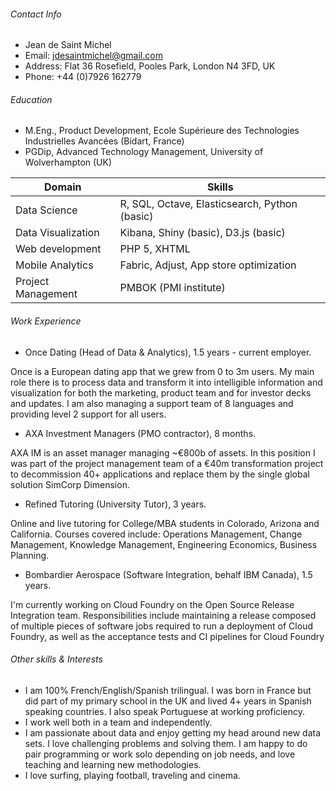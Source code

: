 ###### Contact Info

 - Jean de Saint Michel
 - Email: jdesaintmichel@gmail.com
 - Address: Flat 36 Rosefield, Pooles Park, London N4 3FD, UK
 - Phone: +44 (0)7926 162779

###### Education
- M.Eng., Product Development, Ecole Supérieure des Technologies Industrielles Avancées (Bidart, France)
- PGDip, Advanced Technology Management, University of Wolverhampton (UK)

|Domain|Skills|
|----------------|------------|
| Data Science | R, SQL, Octave, Elasticsearch, Python (basic)
| Data Visualization | Kibana, Shiny (basic), D3.js (basic)
| Web development | PHP 5, XHTML
| Mobile Analytics | Fabric, Adjust, App store optimization
| Project Management | PMBOK (PMI institute)




###### Work Experience
- Once Dating (Head of Data & Analytics), 1.5 years - current employer.

Once is a European dating app that we grew from 0 to 3m users. My main role there is to process data and transform it into intelligible information and visualization for both the marketing, product team and for investor decks and updates. I am also managing a support team of 8 languages and providing level 2 support for all users.

- AXA Investment Managers (PMO contractor), 8 months.

AXA IM is an asset manager managing ~€800b of assets. In this position I was part of the project management team of a €40m transformation project to decommission 40+ applications and replace them by the single global solution SimCorp Dimension.

- Refined Tutoring (University Tutor), 3 years.

Online and live tutoring for College/MBA students in Colorado, Arizona and California. Courses covered include: Operations Management, Change Management, Knowledge Management, Engineering Economics, Business Planning.

- Bombardier Aerospace (Software Integration, behalf IBM Canada), 1.5 years.

I'm currently working on Cloud Foundry on the Open Source Release Integration team. Responsibilities include maintaining a release composed of multiple pieces of software jobs required to run a deployment of Cloud Foundry, as well as the acceptance tests and CI pipelines for Cloud Foundry




###### Other skills & Interests
- I am 100% French/English/Spanish trilingual. I was born in France but did part of my primary school in the UK and lived 4+ years in Spanish speaking countries. I also speak Portuguese at working proficiency. 
- I work well both in a team and independently.
- I am passionate about data and enjoy getting my head around new data sets. I love challenging problems and solving them. I am happy to do pair programming or work solo depending on job needs, and love teaching and learning new methodologies.
- I love surfing, playing football, traveling and cinema.
